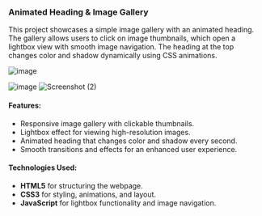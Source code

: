 ### **Animated Heading & Image Gallery**

This project showcases a simple image gallery with an animated heading. The gallery allows users to click on image thumbnails, which open a lightbox view with smooth image navigation. The heading at the top changes color and shadow dynamically using CSS animations.

![image](https://github.com/user-attachments/assets/ab28a44b-965e-42b5-b60c-da93582c831c)

![image](https://github.com/user-attachments/assets/6a1f6278-b420-4657-a5bf-d29043ab7505)
![Screenshot (2)](https://github.com/user-attachments/assets/0ae40f0d-1305-40a1-9fd9-798200512eac)



#### **Features:**
- Responsive image gallery with clickable thumbnails.
- Lightbox effect for viewing high-resolution images.
- Animated heading that changes color and shadow every second.
- Smooth transitions and effects for an enhanced user experience.

#### **Technologies Used:**
- **HTML5** for structuring the webpage.
- **CSS3** for styling, animations, and layout.
- **JavaScript** for lightbox functionality and image navigation.
